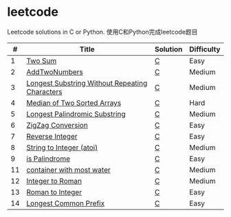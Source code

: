 # leetcode
Leetcode solutions in C or Python.
使用C和Python完成leetcode题目

| # | Title | Solution | Difficulty |
|---| ----- | -------- | ---------- |
|1|[Two Sum](https://leetcode.com/problems/two-sum/)|[C](./algorithms/twoSum/twoSum.cpp)|Easy|
|2|[AddTwoNumbers](https://leetcode.com/problems/add-two-numbers/)|[C](./algorithms/AddTwoNumbers/AddTwoNumbers.cpp)|Medium|
|3|[Longest Substring Without Repeating Characters](https://leetcode.com/problems/longest-substring-without-repeating-characters/)| [C](./algorithms/longestSubstringWithoutRepeatingCharacters/longestSubstringWithoutRepeatingCharacters.cpp)|Medium|
|4|[Median of Two Sorted Arrays](https://leetcode.com/problems/median-of-two-sorted-arrays/)|[C](./algorithms/MedianOfTwoSortedArrays/MedianOfTwoSortedArrays.cpp)|Hard|
|5|[Longest Palindromic Substring](https://leetcode.com/problems/longest-palindromic-substring/)|[C](./algorithms/longestPalindromicSubstring/longestPalindromicSubstring.cpp)|Medium|
|6|[ZigZag Conversion](https://leetcode.com/problems/zigzag-conversion/)|[C](./algorithms/zigZagConversion/zigZagConversion.cpp)|Easy|
|7|[Reverse Integer](https://leetcode.com/problems/reverse-integer/)|[C](./algorithms/ReverseInteger/ReverseInteger.cpp)|Easy|
|8|[String to Integer (atoi)](https://leetcode.com/problems/string-to-integer-atoi/)|[C](./algorithms/StringtoIntegeratoi/StringtoIntegeratoi.cpp)|Medium|
|9|[is Palindrome](https://leetcode.com/problems/palindrome-number/)|[C](./algorithms/PalindromeNumber/PalindromeNumber.cpp)|Easy|
|11|[container with most water](https://leetcode.com/problems/container-with-most-water/)|[C](./algorithms/ContainerWithMostWater/ContainerWithMostWater.cpp)|Medium|
|12|[Integer to Roman](https://leetcode.com/problems/integer-to-roman/)|[C](./algorithms/IntegertoRoman/IntegertoRoman.cpp)|Medium|
|13|[Roman to Integer](https://leetcode.com/problems/roman-to-integer/)|[C](./algorithms/romanToInteger/romanToInteger.cpp)|Easy|
|14|[Longest Common Prefix](https://leetcode.com/problems/longest-common-prefix/)|[C](./algorithms/longestCommonPrefix/longestCommonPrefix.cpp)|Easy|



